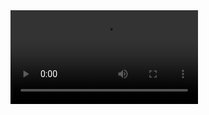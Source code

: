 <video autopay src="https://github.com/awsafur2324/awsafur2324/assets/154707560/c29cc4ed-f8d0-4a58-97cc-6b798e3e7121" />



